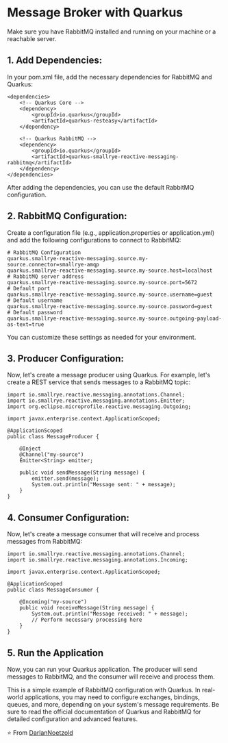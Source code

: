 #  Message Broker with Quarkus

Make sure you have RabbitMQ installed and running on your machine or a reachable server.

## 1. Add Dependencies:

In your pom.xml file, add the necessary dependencies for RabbitMQ and Quarkus:

```
<dependencies>
    <!-- Quarkus Core -->
    <dependency>
        <groupId>io.quarkus</groupId>
        <artifactId>quarkus-resteasy</artifactId>
    </dependency>

    <!-- Quarkus RabbitMQ -->
    <dependency>
        <groupId>io.quarkus</groupId>
        <artifactId>quarkus-smallrye-reactive-messaging-rabbitmq</artifactId>
    </dependency>
</dependencies>
```

After adding the dependencies, you can use the default RabbitMQ configuration.

## 2. RabbitMQ Configuration:

Create a configuration file (e.g., application.properties or application.yml) and add the following configurations to connect to RabbitMQ:

```
# RabbitMQ Configuration
quarkus.smallrye-reactive-messaging.source.my-source.connector=smallrye-amqp
quarkus.smallrye-reactive-messaging.source.my-source.host=localhost           # RabbitMQ server address
quarkus.smallrye-reactive-messaging.source.my-source.port=5672                # Default port
quarkus.smallrye-reactive-messaging.source.my-source.username=guest           # Default username
quarkus.smallrye-reactive-messaging.source.my-source.password=guest           # Default password
quarkus.smallrye-reactive-messaging.source.my-source.outgoing-payload-as-text=true
```

You can customize these settings as needed for your environment.

## 3. Producer Configuration:

Now, let's create a message producer using Quarkus. For example, let's create a REST service that sends messages to a RabbitMQ topic:

```
import io.smallrye.reactive.messaging.annotations.Channel;
import io.smallrye.reactive.messaging.annotations.Emitter;
import org.eclipse.microprofile.reactive.messaging.Outgoing;

import javax.enterprise.context.ApplicationScoped;

@ApplicationScoped
public class MessageProducer {

    @Inject
    @Channel("my-source")
    Emitter<String> emitter;

    public void sendMessage(String message) {
        emitter.send(message);
        System.out.println("Message sent: " + message);
    }
}
```

## 4. Consumer Configuration:

Now, let's create a message consumer that will receive and process messages from RabbitMQ:

```
import io.smallrye.reactive.messaging.annotations.Channel;
import io.smallrye.reactive.messaging.annotations.Incoming;

import javax.enterprise.context.ApplicationScoped;

@ApplicationScoped
public class MessageConsumer {

    @Incoming("my-source")
    public void receiveMessage(String message) {
        System.out.println("Message received: " + message);
        // Perform necessary processing here
    }
}
```

## 5. Run the Application

Now, you can run your Quarkus application. The producer will send messages to RabbitMQ, and the consumer will receive and process them.

This is a simple example of RabbitMQ configuration with Quarkus. In real-world applications, you may need to configure exchanges, bindings, queues, and more, depending on your system's message requirements. Be sure to read the official documentation of Quarkus and RabbitMQ for detailed configuration and advanced features.



⭐️ From [DarlanNoetzold](https://github.com/DarlanNoetzold)
